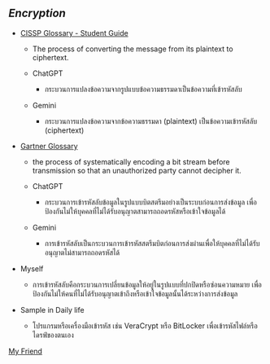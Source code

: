 ## *Encryption*


- [CISSP Glossary - Student Guide](https://www.isc2.org/certifications/cissp/cissp-student-glossary#e)
  - The process of converting the message from its plaintext to ciphertext.
  
  - ChatGPT
      - กระบวนการแปลงข้อความจากรูปแบบข้อความธรรมดาเป็นข้อความที่เข้ารหัสลับ
  - Gemini
      - กระบวนการแปลงข้อความจากข้อความธรรมดา (plaintext) เป็นข้อความเข้ารหัสลับ (ciphertext)
      

- [Gartner Glossary](https://www.gartner.com/en/glossary/all-terms)
  - the process of systematically encoding a bit stream before transmission so that an unauthorized party cannot decipher it.

  - ChatGPT
      - กระบวนการเข้ารหัสลับข้อมูลในรูปแบบบิตสตรีมอย่างเป็นระบบก่อนการส่งข้อมูล เพื่อป้องกันไม่ให้บุคคลที่ไม่ได้รับอนุญาตสามารถถอดรหัสหรือเข้าใจข้อมูลได้
  - Gemini
      - การเข้ารหัสลับเป็นกระบวนการเข้ารหัสสตรีมบิตก่อนการส่งผ่านเพื่อให้บุคคลที่ไม่ได้รับอนุญาตไม่สามารถถอดรหัสได้
        

- Myself
  - การเข้ารหัสลับคือกระบวนการเปลี่ยนข้อมูลให้อยู่ในรูปแบบที่ปกปิดหรือซ่อนความหมาย เพื่อป้องกันไม่ให้คนที่ไม่ได้รับอนุญาตเข้าถึงหรือเข้าใจข้อมูลนั้นได้ระหว่างการส่งข้อมูล
  

- Sample in Daily life
  - โปรแกรมหรือเครื่องมือเข้ารหัส เช่น VeraCrypt หรือ BitLocker เพื่อเข้ารหัสไฟล์หรือไดรฟ์ของตนเอง
 

[My Friend](https://nisita0309.github.io/Nisita.github.io/encryption) 
